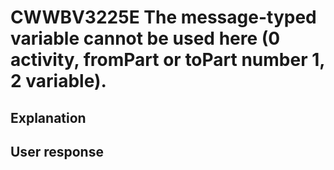 # CWWBV3225E The message-typed variable cannot be used here (0 activity, fromPart or toPart number 1, 2 variable).

## Explanation

## User response